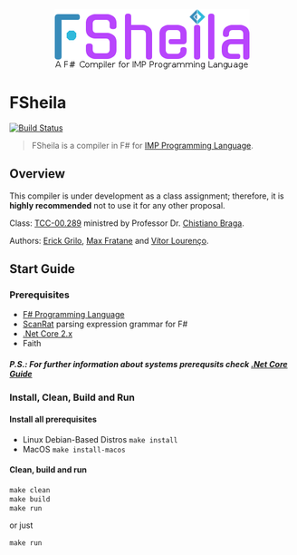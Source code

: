 <p align="center">
<img src="./img/logo.png">
</p>

# FSheila

[![Build Status](https://travis-ci.org/MFrat/FSheila.svg?branch=master)](https://travis-ci.org/MFrat/FSheila)

>FSheila is a compiler in F# for [IMP Programming Language](https://github.com/ChristianoBraga/BPLC/blob/master/examples/imp/README.md).

## Overview

This compiler is under development as a class assignment; therefore, it is **highly recommended** not to use it for any other proposal.

Class: [TCC-00.289](http://www.ic.uff.br/index.php/en-GB/) ministred by Professor Dr. [Chistiano Braga](http://www2.ic.uff.br/~cbraga/pmwiki/pmwiki.php/Main/AffiliationAndResearchInterests).

Authors: [Erick Grilo](https://github.com/simasgrilo/), [Max Fratane](https://github.com/MFrat/) and [Vítor Lourenço](https://github.com/vitornl/).

## Start Guide

### Prerequisites

* [F# Programming Language](http://fsharp.org/)
* [ScanRat](https://github.com/pragmatrix/ScanRat) parsing expression grammar for F#
* [.Net Core 2.x](https://www.microsoft.com/net/download/linux)
* Faith

##### P.S.: For further information about systems prerequsits check [.Net Core Guide](https://docs.microsoft.com/en-us/dotnet/core/)

### Install, Clean, Build and Run

#### Install all prerequisites

* Linux Debian-Based Distros ```make install```
* MacOS ```make install-macos```

#### Clean, build and run

```
make clean
make build
make run
```
or just
```
make run
```